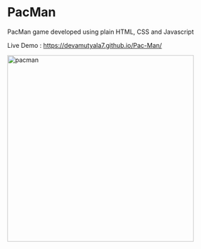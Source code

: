 <h1>PacMan</h1>

PacMan game developed using plain HTML, CSS and Javascript

Live Demo : https://devamutyala7.github.io/Pac-Man/

<img width="424" alt="pacman" src="https://user-images.githubusercontent.com/82375896/128602840-1ef32b96-51a8-47a6-9b9c-8ca7edf63a78.png">

